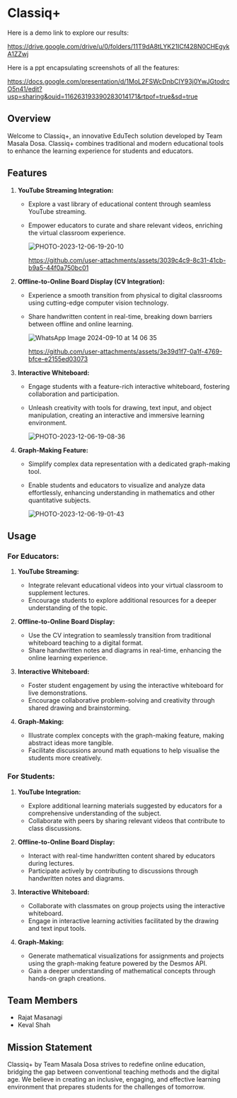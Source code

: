 # Classiq+

Here is a demo link to explore our results:

https://drive.google.com/drive/u/0/folders/11T9dA8tLYK21ICf428N0CHEgykA1ZZwj

Here is a ppt encapsulating screenshots of all the features:

https://docs.google.com/presentation/d/1MoL2FSWcDnbCIY93j0YwJGtodrcO5n41/edit?usp=sharing&ouid=116263193390283014171&rtpof=true&sd=true

## Overview

Welcome to Classiq+, an innovative EduTech solution developed by Team Masala Dosa. Classiq+ combines traditional and modern educational tools to enhance the learning experience for students and educators.

## Features

1. **YouTube Streaming Integration:**
   - Explore a vast library of educational content through seamless YouTube streaming.
   - Empower educators to curate and share relevant videos, enriching the virtual classroom experience.
  
     ![PHOTO-2023-12-06-19-20-10](https://github.com/user-attachments/assets/45fd4c41-f95a-41f5-9c3b-3dc0487ed80e)

     https://github.com/user-attachments/assets/3039c4c9-8c31-41cb-b9a5-44f0a750bc01


2. **Offline-to-Online Board Display (CV Integration):**
   - Experience a smooth transition from physical to digital classrooms using cutting-edge computer vision technology.
   - Share handwritten content in real-time, breaking down barriers between offline and online learning.
  
     ![WhatsApp Image 2024-09-10 at 14 06 35](https://github.com/user-attachments/assets/9f58bf72-fd9a-402d-ab5e-6c7bf075d948)

     https://github.com/user-attachments/assets/3e39d1f7-0a1f-4769-bfce-e2155ed03073


3. **Interactive Whiteboard:**
   - Engage students with a feature-rich interactive whiteboard, fostering collaboration and participation.
   - Unleash creativity with tools for drawing, text input, and object manipulation, creating an interactive and immersive learning environment.
  
     ![PHOTO-2023-12-06-19-08-36](https://github.com/user-attachments/assets/8be8db76-3e65-4178-b075-9f1911e422fb)

4. **Graph-Making Feature:**
   - Simplify complex data representation with a dedicated graph-making tool.
   - Enable students and educators to visualize and analyze data effortlessly, enhancing understanding in mathematics and other quantitative subjects.
  
     ![PHOTO-2023-12-06-19-01-43](https://github.com/user-attachments/assets/4e887e5d-2b98-4cc9-b92d-8cc2c6771f34)


## Usage

### For Educators:

1. **YouTube Streaming:**
   - Integrate relevant educational videos into your virtual classroom to supplement lectures.
   - Encourage students to explore additional resources for a deeper understanding of the topic.

2. **Offline-to-Online Board Display:**
   - Use the CV integration to seamlessly transition from traditional whiteboard teaching to a digital format.
   - Share handwritten notes and diagrams in real-time, enhancing the online learning experience.

3. **Interactive Whiteboard:**
   - Foster student engagement by using the interactive whiteboard for live demonstrations.
   - Encourage collaborative problem-solving and creativity through shared drawing and brainstorming.

4. **Graph-Making:**
   - Illustrate complex concepts with the graph-making feature, making abstract ideas more tangible.
   - Facilitate discussions around math equations to help visualise the students more creatively.

### For Students:

1. **YouTube Integration:**
   - Explore additional learning materials suggested by educators for a comprehensive understanding of the subject.
   - Collaborate with peers by sharing relevant videos that contribute to class discussions.

2. **Offline-to-Online Board Display:**
   - Interact with real-time handwritten content shared by educators during lectures.
   - Participate actively by contributing to discussions through handwritten notes and diagrams.

3. **Interactive Whiteboard:**
   - Collaborate with classmates on group projects using the interactive whiteboard.
   - Engage in interactive learning activities facilitated by the drawing and text input tools.

4. **Graph-Making:**
   - Generate mathematical visualizations for assignments and projects using the graph-making feature powered by the Desmos API.
   - Gain a deeper understanding of mathematical concepts through hands-on graph creations.

## Team Members


- Rajat Masanagi
- Keval Shah


## Mission Statement

Classiq+ by Team Masala Dosa strives to redefine online education, bridging the gap between conventional teaching methods and the digital age. We believe in creating an inclusive, engaging, and effective learning environment that prepares students for the challenges of tomorrow.
